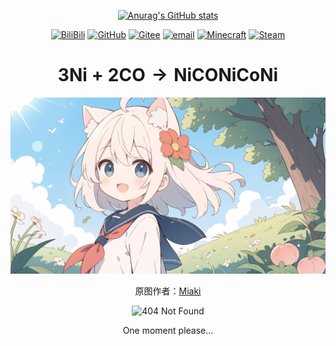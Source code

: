 <div id="title" align=center>

[![Anurag's GitHub stats](https://github-readme-stats.vercel.app/api?username=mefengxiao&show_icons=true&theme=tokyonight)](https://space.bilibili.com/689341156)


[![BiliBili](https://img.shields.io/badge/Bilibili-00A1D6?style=for-the-badge&logo=bilibili&logoColor=white)](https://space.bilibili.com/689341156)
[![GitHub](https://img.shields.io/badge/GitHub-100000?style=for-the-badge&logo=github&logoColor=white)](https://github.com/mefengxiao)
[![Gitee](https://img.shields.io/badge/Gitee-FF6600?style=for-the-badge&logo=gitee&logoColor=white)](https://gitee.com/huangofficial)
[![email](https://img.shields.io/badge/Email-FF0000?style=for-the-badge&logo=gmail&logoColor=white)](mailto:mchuangofficial@outlook.com)
[![Minecraft](https://img.shields.io/badge/Minecraft-00FF00?style=for-the-badge&logo=minecraft&logoColor=white)](https://zh-cn.namemc.com/profile/huangofficial.1)
[![Steam](https://img.shields.io/badge/Steam-100000?style=for-the-badge&logo=Steam&logoColor=white)](https://steamcommunity.com/profiles/76561199125559574/)


</dev>

# $3\text{Ni} + 2\text{CO} \rightarrow \text{NiCONiCoNi}$

![2ciyuan](img/1.png)

原图作者：[Miaki](https://www.pixiv.net/users/53805256)

<img src="https://github.githubassets.com/assets/mona-loading-default-c3c7aad1282f.gif" alt="404 Not Found" style="width: 15%;">

One moment please...